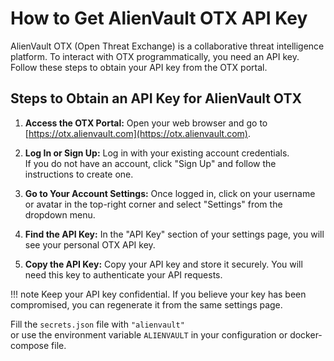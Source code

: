 # How to Get AlienVault OTX API Key

AlienVault OTX (Open Threat Exchange) is a collaborative threat intelligence platform. To interact with OTX programmatically, you need an API key. Follow these steps to obtain your API key from the OTX portal.

## Steps to Obtain an API Key for AlienVault OTX

1. **Access the OTX Portal:**
    Open your web browser and go to [https://otx.alienvault.com](https://otx.alienvault.com).

2. **Log In or Sign Up:**
    Log in with your existing account credentials.  
    If you do not have an account, click "Sign Up" and follow the instructions to create one.

3. **Go to Your Account Settings:**
    Once logged in, click on your username or avatar in the top-right corner and select "Settings" from the dropdown menu.

4. **Find the API Key:**
    In the "API Key" section of your settings page, you will see your personal OTX API key.

5. **Copy the API Key:**
    Copy your API key and store it securely. You will need this key to authenticate your API requests.

!!! note
    Keep your API key confidential. If you believe your key has been compromised, you can regenerate it from the same settings page.

Fill the `secrets.json` file with `"alienvault"`  
or use the environment variable `ALIENVAULT` in your configuration or docker-compose file.